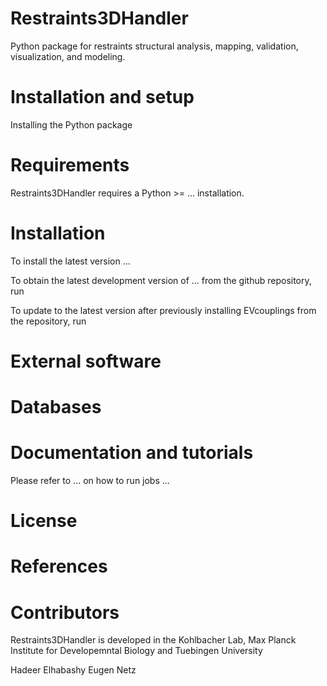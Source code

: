 # Restraints3DHandler
Python package for restraints structural analysis, mapping, validation, visualization, and modeling.

# Installation and setup
Installing the Python package


# Requirements
Restraints3DHandler requires a Python >=  ... installation. 


# Installation
To install the latest version ...


To obtain the latest development version of ... from the github repository, run

To update to the latest version after previously installing EVcouplings from the repository, run


# External software 


# Databases


# Documentation and tutorials
Please refer to ... on how to run jobs ...


# License


# References


# Contributors
Restraints3DHandler is developed in the Kohlbacher Lab, Max Planck Institute for Developemntal Biology and Tuebingen University 

Hadeer Elhabashy
Eugen Netz



